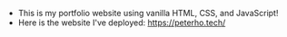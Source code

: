 - This is my portfolio website using vanilla HTML, CSS, and JavaScript!
- Here is the website I've deployed: https://peterho.tech/